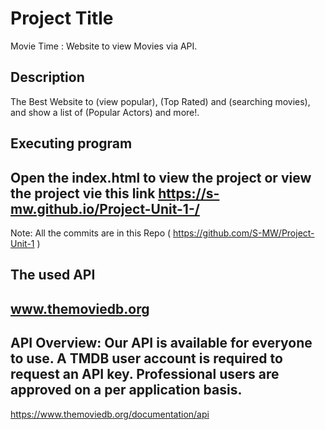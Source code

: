 # Project Title

Movie Time : Website to view Movies via API.

## Description

The Best Website to (view popular), (Top Rated) and (searching movies), and show a list of (Popular Actors) and more!.

## Executing program

Open the index.html to view the project or view the project vie this link https://s-mw.github.io/Project-Unit-1-/
---
Note: All the commits are in this Repo ( https://github.com/S-MW/Project-Unit-1 )
## The used API
 www.themoviedb.org 
---
API Overview:
Our API is available for everyone to use. A TMDB user account is required to request an API key. Professional users are approved on a per application basis.
---
https://www.themoviedb.org/documentation/api
